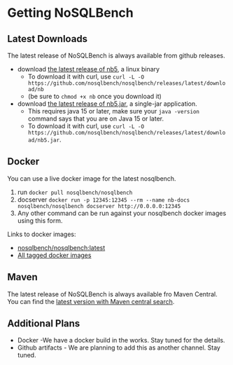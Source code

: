 # Getting NoSQLBench

## Latest Downloads

The latest release of NoSQLBench is always available from github releases.

- download [the latest release of nb5](https://github.com/nosqlbench/nosqlbench/releases/latest/download/nb5), a linux binary
  - To download it with curl,
    use `curl -L -O https://github.com/nosqlbench/nosqlbench/releases/latest/download/nb`
  - (be sure to `chmod +x nb` once you download it)
- download [the latest release of nb5.jar](https://github.com/nosqlbench/nosqlbench/releases/latest/download/nb5.jar), a single-jar application.
  - This requires java 15 or later, make sure your `java -version`
    command says that you are on Java 15 or later.
  - To download it with curl, use `curl -L -O https://github.com/nosqlbench/nosqlbench/releases/latest/download/nb5.jar`.

## Docker

You can use a live docker image for the latest nosqlbench.

1. run `docker pull nosqlbench/nosqlbench`
2. docserver `docker run -p 12345:12345 --rm --name nb-docs nosqlbench/nosqlbench docserver http://0.0.0.0:12345`
3. Any other command can be run against your nosqlbench docker images using this form.

Links to docker images:

- [nosqlbench/nosqlbench:latest](https://hub.docker.com/r/nosqlbench/nosqlbench/tags?page=1&name=latest)
- [All tagged docker images](https://hub.docker.com/r/nosqlbench/nosqlbench/tags)

## Maven

The latest release of NoSQLBench is always available fro Maven Central.
You can find the [latest version with Maven central search](https://search.maven.org/search?q=g:io.nosqlbench).

## Additional Plans

- Docker -We have a docker build in the works. Stay tuned for the details.
- Github artifacts - We are planning to add this as another channel. Stay tuned.
